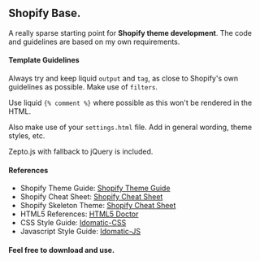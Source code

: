## Shopify Base.
A really sparse starting point for **Shopify theme development**. The code and guidelines are based on my own requirements.

#### Template Guidelines
Always try and keep liquid `output` and `tag`, as close to Shopify's own guidelines as possible. Make use of `filters`.

Use liquid `{% comment %}` where possible as this won't be rendered in the HTML.

Also make use of your `settings.html` file. Add in general wording, theme styles, etc.

Zepto.js with fallback to jQuery is included.

#### References
* Shopify Theme Guide: [Shopify Theme Guide](http://wiki.shopify.com/Shopify_Theme_Guide)
* Shopify Cheat Sheet: [Shopify Cheat Sheet](http://cheat.markdunkley.com/)
* Shopify Skeleton Theme: [Shopify Cheat Sheet](https://github.com/Shopify/skeleton-theme/)
* HTML5 References: [HTML5 Doctor](http://html5doctor.com/)
* CSS Style Guide: [Idomatic-CSS](https://github.com/necolas/idiomatic-css)
* Javascript Style Guide: [Idomatic-JS](https://github.com/rwldrn/idiomatic.js/)

#### Feel free to download and use.
